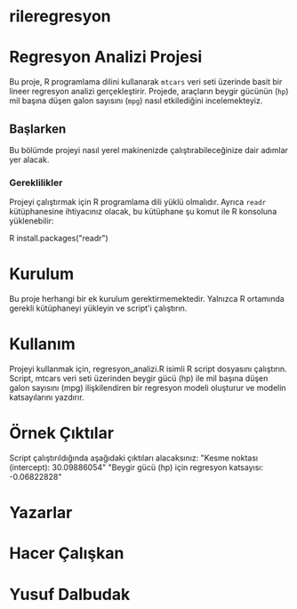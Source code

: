 # rileregresyon
# Regresyon Analizi Projesi

Bu proje, R programlama dilini kullanarak `mtcars` veri seti üzerinde basit bir lineer regresyon analizi gerçekleştirir. Projede, araçların beygir gücünün (`hp`) mil başına düşen galon sayısını (`mpg`) nasıl etkilediğini incelemekteyiz.

## Başlarken

Bu bölümde projeyi nasıl yerel makinenizde çalıştırabileceğinize dair adımlar yer alacak.

### Gereklilikler

Projeyi çalıştırmak için R programlama dili yüklü olmalıdır. Ayrıca `readr` kütüphanesine ihtiyacınız olacak, bu kütüphane şu komut ile R konsoluna yüklenebilir:

R
install.packages("readr")

# Kurulum
Bu proje herhangi bir ek kurulum gerektirmemektedir. Yalnızca R ortamında gerekli kütüphaneyi yükleyin ve script'i çalıştırın.

# Kullanım
Projeyi kullanmak için, regresyon_analizi.R isimli R script dosyasını çalıştırın. Script, mtcars veri seti üzerinden beygir gücü (hp) ile mil başına düşen galon sayısını (mpg) ilişkilendiren bir regresyon modeli oluşturur ve modelin katsayılarını yazdırır.

# Örnek Çıktılar
Script çalıştırıldığında aşağıdaki çıktıları alacaksınız:
"Kesme noktası (intercept): 30.09886054"
"Beygir gücü (hp) için regresyon katsayısı: -0.06822828"



# Yazarlar

# Hacer Çalışkan
# Yusuf Dalbudak



